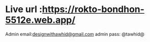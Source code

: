 # Live url :https://rokto-bondhon-5512e.web.app/

Admin email:designwithawhid@gmail.com
admin pass: @tawhid@

